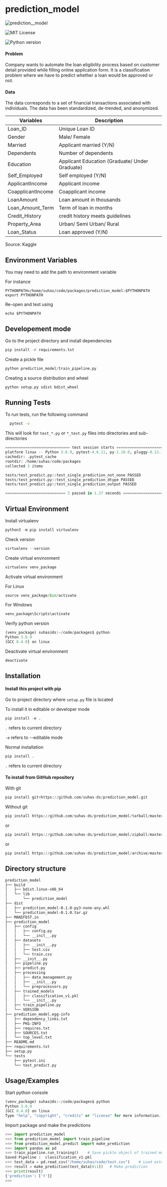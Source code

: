 
# prediction_model


![prediction__model](https://img.shields.io/badge/prediction__model-v0.1.0-blue)

![MIT License](https://img.shields.io/apm/l/atomic-design-ui.svg?) 

![Python version](https://img.shields.io/badge/python-3.6-blue)

#### Problem
Company wants to automate the loan eligibility process based on customer detail provided while filling online application form. 
It is a classification problem where we have to predict whether a loan would be approved or not. 

#### Data
The data corresponds to a set of financial transactions associated with individuals. The data has been standardized, de-trended, and anonymized. 

| Variables         | Description                                    |
|-------------------|------------------------------------------------|
| Loan_ID           | Unique Loan ID                                 |
| Gender            | Male/ Female                                   |
| Married           | Applicant married (Y/N)                        |
| Dependents        | Number of dependents                           |
| Education         | Applicant Education (Graduate/ Under Graduate) |
| Self_Employed     | Self employed (Y/N)                            |
| ApplicantIncome   | Applicant income                               |
| CoapplicantIncome | Coapplicant income                             |
| LoanAmount        | Loan amount in thousands                       |
| Loan_Amount_Term  | Term of loan in months                         |
| Credit_History    | credit history meets guidelines                |
| Property_Area     | Urban/ Semi Urban/ Rural                       |
| Loan_Status       | Loan approved (Y/N)                            |

Source: Kaggle


## Environment Variables

You may need to add the path to environment variable

For instance

`PYTHONPATH=/home/suhas/code/packages/prediction_model:$PYTHONPATH`
`export PYTHONPATH`

Re-open and test using

`echo $PYTHONPATH`


  
## Developement mode

Go to the project directory and install dependencies

```python
pip install -r requirements.txt  
```

Create a pickle file

```python
python prediction_model/train_pipeline.py
```

Creating a source distribution and wheel

```python
python setup.py sdist bdist_wheel
```
## Running Tests

To run tests, run the following command

```bash
  pytest -v
```
This will look for `test_*.py` or `*_test.py` files into directories and sub-directories
```python
============================= test session starts ==============================
platform linux -- Python 3.6.9, pytest-4.6.11, py-1.10.0, pluggy-0.13.1 -- /home/suhas/code/venv_package/bin/python
cachedir: .pytest_cache
rootdir: /home/suhas/code/packages
collected 3 items                                                              

tests/test_predict.py::test_single_prediction_not_none PASSED            [ 33%]
tests/test_predict.py::test_single_prediction_dtype PASSED               [ 66%]
tests/test_predict.py::test_single_prediction_output PASSED              [100%]

=========================== 3 passed in 1.27 seconds ===========================
```
## Virtual Environment
Install virtualenv

```python
python3 -m pip install virtualenv
```

Check version
```python
virtualenv --version
```

Create virtual environment

```python
virtualenv venv_package
```

Activate virtual environment

For Linux
```python
source venv_package/bin/activate
```
For Windows
```python
venv_package\Scripts\activate
```

Verify python version
```python
(venv_package) suhas@ds:~/code/packages$ python
Python 3.6.9
[GCC 8.4.0] on linux
```
Deactivate virtual environment

```python
deactivate
```


## Installation

#### Install this project with pip

Go to project directory where `setup.py` file is located

To install it in editable or developer mode
```python
pip install -e .
```
```.``` refers to current directory

```-e``` refers to --editable mode

Normal installation
```python
pip install .
```
```.``` refers to current directory

#### To install from GitHub repository

With git
```python
pip install git+https://github.com/suhas-ds/prediction_model.git
```
Without git
```python
pip install https://github.com/suhas-ds/prediction_model/tarball/master
```
or
```python
pip install https://github.com/suhas-ds/prediction_model/zipball/master
```
or
```python
pip install https://github.com/suhas-ds/prediction_model/archive/master.zip
```

## Directory structure

```bash
prediction_model
├── build
│   ├── bdist.linux-x86_64
│   └── lib
│       └── prediction_model
├── dist
│   ├── prediction_model-0.1.0-py3-none-any.whl
│   └── prediction_model-0.1.0.tar.gz
├── MANIFEST.in
├── prediction_model
│   ├── config
│   │   ├── config.py
│   │   └── __init__.py
│   ├── datasets
│   │   ├── __init__.py
│   │   ├── test.csv
│   │   └── train.csv
│   ├── __init__.py
│   ├── pipeline.py
│   ├── predict.py
│   ├── processing
│   │   ├── data_management.py
│   │   ├── __init__.py
│   │   └── preprocessors.py
│   ├── trained_models
│   │   ├── classification_v1.pkl
│   │   └── __init__.py
│   ├── train_pipeline.py
│   └── VERSION
├── prediction_model.egg-info
│   ├── dependency_links.txt
│   ├── PKG-INFO
│   ├── requires.txt
│   ├── SOURCES.txt
│   └── top_level.txt
├── README.md
├── requirements.txt
├── setup.py
└── tests
    ├── pytest.ini
    └── test_predict.py
```

## Usage/Examples

Start python console

```python
(venv_package) suhas@ds:~/code/packages$ python
Python 3.6.9
[GCC 8.4.0] on linux
Type "help", "copyright", "credits" or "license" for more information.
```
Import package and make the predictions

```python
>>> import prediction_model
>>> from prediction_model import train_pipeline
>>> from prediction_model.predict import make_prediction
>>> import pandas as pd
>>> train_pipeline.run_training()    # Save pickle object of trained model
Saved Pipeline :  classification_v1.pkl
>>> test_data = pd.read_csv("/home/suhas/code/test.csv")    # Load external data
>>> result = make_prediction(test_data[0:1])   # Make prediction
>>> print(result)
{'prediction': ['Y']}
>>> 
```





